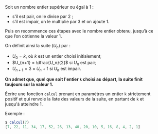 Soit un nombre entier supérieur ou égal à 1 :

- s'il est pair, on le divise par 2 ;
- s’il est impair, on le multiplie par 3 et on ajoute 1.

Puis on recommence ces étapes avec le nombre entier obtenu, jusqu’à ce que l’on
obtienne la valeur 1.

On définit ainsi la suite $(U_n)$ par :

- $U_0=k$, où $k$ est un entier choisi initialement;
- $U_{n+1} = \dfrac{U_n}{2}$ si $U_n$ est pair;
- $U_{n+1} = 3 \times U_n + 1$ si $U_n$ est impair.

**On admet que, quel que soit l'entier ```k``` choisi au départ, la suite finit toujours sur la valeur 1.**

Écrire une fonction ```calcul``` prenant en paramètres un entier ```k``` strictement positif et qui renvoie la liste des valeurs de la suite, en partant de ```k``` et jusqu'à atteindre 1.

Exemple :
```js
$ calcul(7)
[7, 22, 11, 34, 17, 52, 26, 13, 40, 20, 10, 5, 16, 8, 4, 2, 1]
```
